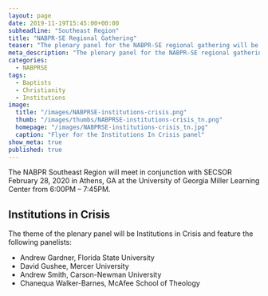 ```yaml
---
layout: page
date: 2019-11-19T15:45:00+00:00
subheadline: "Southeast Region"
title: "NABPR-SE Regional Gathering"
teaser: "The plenary panel for the NABPR-SE regional gathering will be on Institutions in Crisis."
meta_description: "The plenary panel for the NABPR-SE regional gathering will be on Institutions in Crisis."
categories:
  - NABPRSE
tags:
  - Baptists
  - Christianity
  - Institutions
image:
  title: "/images/NABPRSE-institutions-crisis.png"
  thumb: "/images/thumbs/NABPRSE-institutions-crisis_tn.png"
  homepage: "/images/NABPRSE-institutions-crisis_tn.jpg"
  caption: "Flyer for the Institutions In Crisis panel"
show_meta: true
published: true
---
```

The NABPR Southeast Region will meet in conjunction with SECSOR February 28, 2020 in Athens, GA at the University of Georgia Miller Learning Center from 6:00PM – 7:45PM.

## Institutions in Crisis
The theme of the plenary panel will be Institutions in Crisis and feature the following panelists:
  - Andrew Gardner, Florida State University
  - David Gushee, Mercer University
  - Andrew Smith, Carson-Newman University
  - Chanequa Walker-Barnes, McAfee School of Theology
